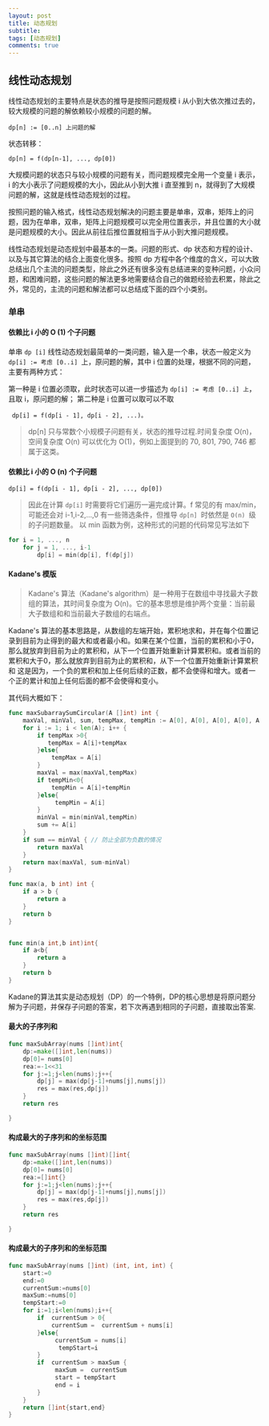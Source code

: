 ```yaml
---
layout: post
title: 动态规划
subtitle:
tags: [动态规划]
comments: true
---
```



## 线性动态规划


线性动态规划的主要特点是状态的推导是按照问题规模 i 从小到大依次推过去的，较大规模的问题的解依赖较小规模的问题的解。

```text
dp[n] := [0..n] 上问题的解
```



状态转移：

```text
dp[n] = f(dp[n-1], ..., dp[0])
```

大规模问题的状态只与较小规模的问题有关，而问题规模完全用一个变量 i 表示，i 的大小表示了问题规模的大小，因此从小到大推 i 直至推到 n，就得到了大规模问题的解，这就是线性动态规划的过程。


按照问题的输入格式，线性动态规划解决的问题主要是单串，双串，矩阵上的问题，因为在单串，双串，矩阵上问题规模可以完全用位置表示，并且位置的大小就是问题规模的大小。因此从前往后推位置就相当于从小到大推问题规模。


线性动态规划是动态规划中最基本的一类。问题的形式、dp 状态和方程的设计、以及与其它算法的结合上面变化很多。按照 dp 方程中各个维度的含义，可以大致总结出几个主流的问题类型，除此之外还有很多没有总结进来的变种问题，小众问题，和困难问题，这些问题的解法更多地需要结合自己的做题经验去积累，除此之外，常见的，主流的问题和解法都可以总结成下面的四个小类别。



### 单串


#### 依赖比 i 小的 O (1) 个子问题

单串 `dp [i]` 线性动态规划最简单的一类问题，输入是一个串，状态一般定义为 `dp[i] := 考虑 [0..i] `上，原问题的解，其中 i 位置的处理，根据不同的问题，主要有两种方式：

第一种是 i 位置必须取，此时状态可以进一步描述为 `dp[i] := 考虑 [0..i] 上`，且取 i，原问题的解；
第二种是 i 位置可以取可以不取

```text
 dp[i] = f(dp[i - 1], dp[i - 2], ...)。
```
> dp[n] 只与常数个小规模子问题有关，状态的推导过程.时间复杂度 O(n)，空间复杂度 O(n) 可以优化为 O(1)，例如上面提到的 70, 801, 790, 746 都属于这类。


#### 依赖比 i 小的 O (n) 个子问题
```text
dp[i] = f(dp[i - 1], dp[i - 2], ..., dp[0])
```
> 因此在计算 `dp[i]` 时需要将它们遍历一遍完成计算。f 常见的有 max/min，可能还会对 i-1,i-2,...,0 有一些筛选条件，但推导 `dp[n] `时依然是 `O(n) `级的子问题数量。
>  以 min 函数为例，这种形式的问题的代码常见写法如下
```go
for i = 1, ..., n
    for j = 1, ..., i-1
        dp[i] = min(dp[i], f(dp[j])
```


#### Kadane's 模版
> Kadane's 算法（Kadane's algorithm）是一种用于在数组中寻找最大子数组的算法，其时间复杂度为 O(n)。它的基本思想是维护两个变量：当前最大子数组和和当前最大子数组的右端点。


Kadane's 算法的基本思路是，从数组的左端开始，累积地求和，并在每个位置记录到目前为止得到的最大和或者最小和。如果在某个位置，当前的累积和小于0，那么就放弃到目前为止的累积和，从下一个位置开始重新计算累积和。或者当前的累积和大于0，那么就放弃到目前为止的累积和，从下一个位置开始重新计算累积和 这是因为，一个负的累积和加上任何后续的正数，都不会使得和增大。或者一个正的累计和加上任何后面的都不会使得和变小。

其代码大概如下：

```go
func maxSubarraySumCircular(A []int) int {
    maxVal, minVal, sum, tempMax, tempMin := A[0], A[0], A[0], A[0], A[0]
    for i := 1; i < len(A); i++ {
        if tempMax >0{
           tempMax = A[i]+tempMax
        }else{
            tempMax = A[i]
        }
        maxVal = max(maxVal,tempMax)
        if tempMin<0{
            tempMin = A[i]+tempMin
        }else{
             tempMin = A[i]
        }
        minVal = min(minVal,tempMin)
        sum += A[i]
    }
    if sum == minVal { // 防止全部为负数的情况
        return maxVal
    }
    return max(maxVal, sum-minVal)
}

func max(a, b int) int {
    if a > b {
        return a
    }
    return b
}


func min(a int,b int)int{
    if a<b{
        return a
    }
    return b
}
```

Kadane的算法其实是动态规划（DP）的一个特例，DP的核心思想是将原问题分解为子问题，并保存子问题的答案，若下次再遇到相同的子问题，直接取出答案.

#### 最大的子序列和

```go
func maxSubArray(nums []int)int{
    dp:=make([]int,len(nums))
    dp[0]= nums[0]
    rea:=-1<<31
    for j:=1;j<len(nums);j++{
        dp[j] = max(dp[j-1]+nums[j],nums[j])
        res = max(res,dp[j])
    }
    return res

}
```


#### 构成最大的子序列和的坐标范围

```go
func maxSubArray(nums []int)[]int{
    dp:=make([]int,len(nums))
    dp[0]= nums[0]
    rea:=[]int{}
    for j:=1;j<len(nums);j++{
        dp[j] = max(dp[j-1]+nums[j],nums[j])
        res = max(res,dp[j])
    }
    return res

}

```

#### 构成最大的子序列和的坐标范围


```go
func maxSubArray(nums []int) (int, int, int) {
    start:=0
    end:=0
    currentSum:=nums[0]
    maxSum:=nums[0]
    tempStart:=0
    for i:=1;i<len(nums);i++{
        if  currentSum > 0{
            currentSum =  currentSum + nums[i]
        }else{
             currentSum = nums[i]
              tempStart=i
        }
        if  currentSum > maxSum {
             maxSum =  currentSum
             start = tempStart
             end = i
        }
    }
    return []int{start,end}    
}
```



